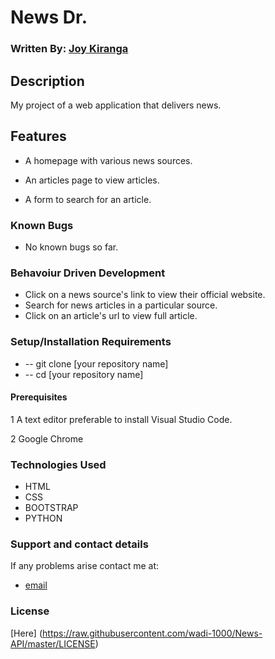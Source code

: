 # News Dr.

### Written By: [Joy Kiranga](https://github.com/wadi-1000)

## Description

My project of a web application that delivers news.

## Features

-  A homepage with various news sources.

-  An articles page to view articles.

-  A form to search for an article.

### Known Bugs

-  No known bugs so far.

### Behavoiur Driven Development

-  Click on a news source's link to view their official website.
-  Search for news articles in a particular source.
-  Click on an article's url to view full article.


### Setup/Installation Requirements

-  -- git clone [your repository name]
-  -- cd [your repository name]

#### Prerequisites

1 A text editor preferable to install Visual Studio Code.

2 Google Chrome

### Technologies Used

-  HTML
-  CSS
-  BOOTSTRAP
-  PYTHON

### Support and contact details

If any problems arise contact me at:

-  [email](jk.mk@gmail.com)

### License

[Here] (https://raw.githubusercontent.com/wadi-1000/News-API/master/LICENSE)
